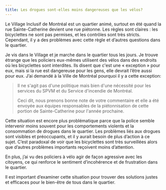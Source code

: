 ```yaml
---
title: Les drogues sont-elles moins dangereuses que les vélos?
---
```


Le Village Inclusif de Montréal est un quartier animé, surtout en été quand la rue Sainte-Catherine devient une rue piétonne. Les règles sont claires : les bicyclettes ne sont pas permises, et les contrôles sont très stricts. Cependant, il y a des problèmes avec cette règle et d’autres questions dans le quartier.

Je vis dans le Village et je marche dans le quartier tous les jours. Je trouve étrange que les policiers eux-mêmes utilisent des vélos dans des endroits où les bicyclettes sont interdites. Ils disent que c'est une « exception » pour eux, mais si la rue est dangereuse pour les gens, elle devrait l’être aussi pour eux. J’ai demandé à la Ville de Montréal pourquoi il y a cette exception:

<blockquote>Il ne s'agit pas d'une politique mais bien d'une nécessité pour les services du SPVM et du Service d'incendie de Montréal.

Ceci dit, nous prenons bonne note de votre commentaire et elle a été envoyée aux équipes responsables de la piétonnisation de cette portion de Sainte-Catherine pour l'année prochaine.</blockquote>

Cette situation est encore plus problématique parce que la police semble intervenir moins souvent pour les comportements violents et la consommation de drogues dans le quartier. Les problèmes liés aux drogues sont visibles et préoccupants, et il y aurait besoin de plus d’action à ce sujet. C’est paradoxal de voir que les bicyclettes sont très surveillées alors que d’autres problèmes importants reçoivent moins d’attention.

En plus, j’ai vu des policiers à vélo agir de façon agressive avec les citoyens, ce qui renforce le sentiment d’incohérence et de frustration dans le quartier.

Il est important d’examiner cette situation pour trouver des solutions justes et efficaces pour le bien-être de tous dans le quartier.